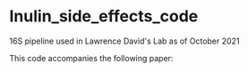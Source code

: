 # Inulin_side_effects_code
16S pipeline used in Lawrence David's Lab as of October 2021

This code accompanies the following paper:
